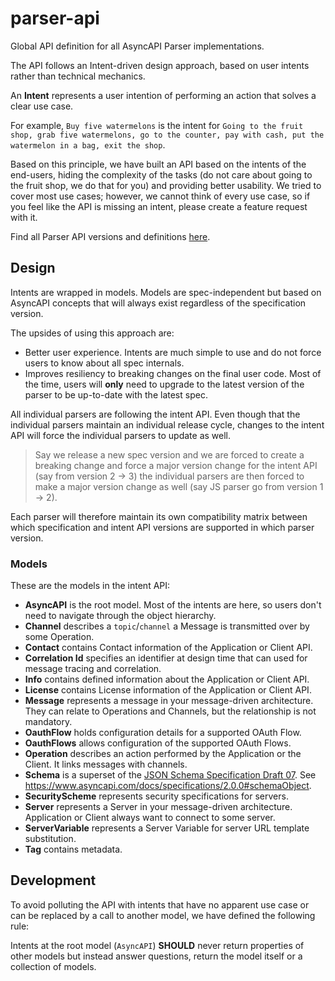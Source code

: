 # parser-api
Global API definition for all AsyncAPI Parser implementations.

The API follows an Intent-driven design approach, based on user intents rather than technical mechanics.

An **Intent** represents a user intention of performing an action that solves a clear use case. 

For example, `Buy five watermelons` is the intent for `Going to the fruit shop, grab five watermelons, go to the counter, pay with cash, put the watermelon in a bag, exit the shop`.

Based on this principle, we have built an API based on the intents of the end-users, hiding the complexity of the tasks (do not care about going to the fruit shop, we do that for you) and providing better usability.
We tried to cover most use cases; however, we cannot think of every use case, so if you feel like the API is missing an intent, please create a feature request with it.

Find all Parser API versions and definitions [here](docs).

## Design

Intents are wrapped in models. Models are spec-independent but based on AsyncAPI concepts that will always exist regardless of the specification version. 

The upsides of using this approach are:
- Better user experience. Intents are much simple to use and do not force users to know about all spec internals.
- Improves resiliency to breaking changes on the final user code. Most of the time, users will **only** need to upgrade to the latest version of the parser to be up-to-date with the latest spec.

All individual parsers are following the intent API. Even though that the individual parsers maintain an individual release cycle, changes to the intent API will force the individual parsers to update as well.
> Say we release a new spec version and we are forced to create a breaking change and force a major version change for the intent API (say from version 2 -> 3) the individual parsers are then forced to make a major version change as well (say JS parser go from version 1 -> 2).

Each parser will therefore maintain its own compatibility matrix between which specification and intent API versions are supported in which parser version.

### Models 

These are the models in the intent API:
- **AsyncAPI** is the root model. Most of the intents are here, so users don't need to navigate through the object hierarchy.
- **Channel** describes a `topic`/`channel` a Message is transmitted over by some Operation.
- **Contact** contains Contact information of the Application or Client API.
- **Correlation Id** specifies an identifier at design time that can used for message tracing and correlation.
- **Info** contains defined information about the Application or Client API.
- **License** contains License information of the Application or Client API.
- **Message** represents a message in your message-driven architecture. They can relate to Operations and Channels, but the relationship is not mandatory. 
- **OauthFlow** holds configuration details for a supported OAuth Flow.
- **OauthFlows** allows configuration of the supported OAuth Flows.
- **Operation** describes an action performed by the Application or the Client. It links messages with channels.
- **Schema** is a superset of the [JSON Schema Specification Draft 07](https://json-schema.org/understanding-json-schema/basics.html). See https://www.asyncapi.com/docs/specifications/2.0.0#schemaObject.
- **SecurityScheme** represents security specifications for servers.
- **Server** represents a Server in your message-driven architecture. Application or Client always want to connect to some server.
- **ServerVariable** represents a Server Variable for server URL template substitution.
- **Tag** contains metadata.

## Development
To avoid polluting the API with intents that have no apparent use case or can be replaced by a call to another model, we have defined the following rule:

Intents at the root model (`AsyncAPI`) **SHOULD** never return properties of other models but instead answer questions, return the model itself or a collection of models.
